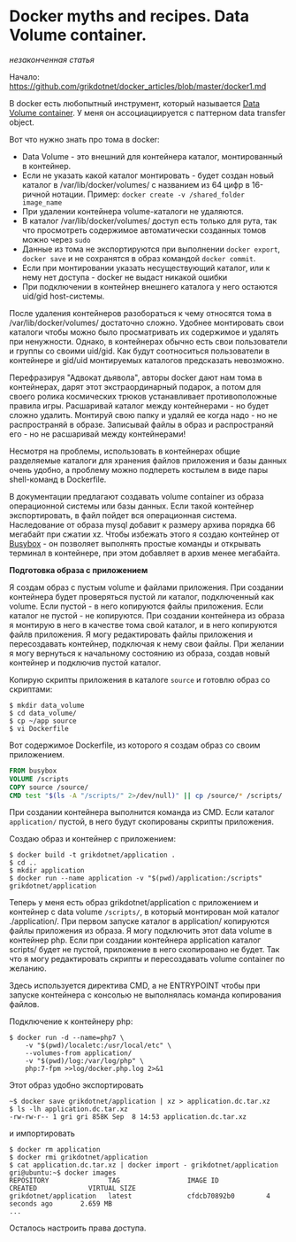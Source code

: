 Docker myths and recipes. Data Volume container.
========
*незаконченная статья*

Начало: https://github.com/grikdotnet/docker_articles/blob/master/docker1.md

В docker есть любопытный инструмент, который называется [Data Volume сontainer](https://docs.docker.com/userguide/dockervolumes/#creating-and-mounting-a-data-volume-container). 
У меня он ассоциациируется с паттерном data transfer object.

Вот что нужно знать про тома в docker:
* Data Volume - это внешний для контейнера каталог, монтированный в контейнер.
* Если не указать какой каталог монтировать - будет создан новый каталог в /var/lib/docker/volumes/ с названием из 64 цифр в 16-ричной нотации.
 Пример: `docker create -v /shared_folder image_name`
* При удалении контейнера volume-каталоги не удаляются.
* В каталог /var/lib/docker/volumes/ доступ есть только для рута, так что просмотреть содержимое автоматически созданных томов можно через `sudo`
* Данные из тома не экспортируются при выполнении `docker export`, `docker save` и не сохранятся в образ командой `docker commit`.
* Если при монтировании указать несуществующий каталог, или к нему нет доступа - docker не выдаст никакой ошибки
* При подключении в контейнер внешнего каталога у него остаются uid/gid host-системы.

После удаления контейнеров разобораться к чему относятся тома в /var/lib/docker/volumes/ достаточно сложно. Удобнее монтировать свои каталоги чтобы можно было просматривать их содержимое и удалять при ненужности. Однако, в контейнерах обычно есть свои пользователи и группы со своими uid/gid. Как будут соотноситься пользователи в контейнере и gid/uid монтируемых каталогов предсказать невозможно.

Перефразируя "Адвокат дьявола", авторы docker дают нам тома в контейнерах, дарят этот экстраординарный подарок, а потом для своего ролика космических трюков устанавливает противоположные правила игры.
Расшаривай каталог между контейнерами - но будет сложно удалить. Монтируй свою папку и удаляй ее когда надо - но не распространяй в образе. Записывай файлы в образ и распространяй его - но не расшаривай между контейнерами!

Несмотря на проблемы, использовать в контейнерах общие разделяемые каталоги для хранения файлов приложения и базы данных очень удобно, а проблему можно подпереть костылем в виде пары shell-команд в Dockerfile.

В документации предлагают создавать volume container из образа операционной системы или базы данных.
Если такой контейнер экспортировать, в файл пойдет вся операционная система. Наследование от образа mysql добавит к размеру архива порядка 66 мегабайт при сжатии xz. Чтобы избежать этого я создаю контейнер от [Busybox](https://hub.docker.com/r/library/busybox/) - он позволяет выполнять простые команды и открывать терминал в контейнере, при этом добавляет в архив менее мегабайта.

**Подготовка образа с приложением**

Я создам образ с пустым volume и файлами приложения. При создании контейнера будет проверяться пустой ли каталог, подключенный как volume.
Если пустой - в него копируются файлы приложения. Если каталог не пустой - не копируются.
При создании контейнера из образа я монтирую в него в качестве тома свой каталог, и в него копируются файлв приложения.
Я могу редактировать файлы приложения и пересоздавать контейнер, подключая к нему свои файлы.
При желании я могу вернуться к начальному состоянию из образа, создав новый контейнер и подключив пустой каталог.

Копирую скрипты приложения в каталоге `source` и готовлю образ со скриптами:
```console
$ mkdir data_volume
$ cd data_volume/
$ cp ~/app source
$ vi Dockerfile
```

Вот содержимое Dockerfile, из которого я создам образ со своим приложением.
```Dockerfile
FROM busybox
VOLUME /scripts
COPY source /source/
CMD test "$(ls -A "/scripts/" 2>/dev/null)" || cp /source/* /scripts/
```
При создании контейнера выполнится команда из CMD. Если каталог `application/` пустой, в него будут скопированы скрипты приложения.

Создаю образ и контейнер с приложением:
```
$ docker build -t grikdotnet/application .
$ cd ..
$ mkdir application
$ docker run --name application -v "$(pwd)/application:/scripts" grikdotnet/application
```
Теперь у меня есть образ grikdotnet/application с приложением и контейнер с data volume `/scripts/`,
в который монтирован мой каталог ./application/. При первом запуске каталог в application/ копируются файлы приложения из образа.
Я могу подключить этот data volume в контейнер php.
Если при создании контейнера application каталог scripts/ будет не пустой, приложение в него скопировано не будет.
Так что я могу редактировать скрипты и пересоздавать volume container по желанию.

Здесь используется директива CMD, а не ENTRYPOINT чтобы при запуске контейнера с консолью не выполнялась команда копирования файлов.

Подключение к контейнеру php:
```
$ docker run -d --name=php7 \
	-v "$(pwd)/localetc:/usr/local/etc" \
	--volumes-from application/
	-v "$(pwd)/log:/var/log/php" \
	php:7-fpm >>log/docker.php.log 2>&1
```

Этот образ удобно экспортировать
```
~$ docker save grikdotnet/application | xz > application.dc.tar.xz
$ ls -lh application.dc.tar.xz
-rw-rw-r-- 1 gri gri 858K Sep  8 14:53 application.dc.tar.xz
```
и импортировать
```
$ docker rm application
$ docker rmi grikdotnet/application
$ cat application.dc.tar.xz | docker import - grikdotnet/application
gri@ubuntu:~$ docker images
REPOSITORY               TAG                 IMAGE ID            CREATED             VIRTUAL SIZE
grikdotnet/application   latest              cfdcb70892b0        4 seconds ago       2.659 MB
...
```

Осталось настроить права доступа.
